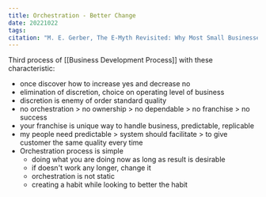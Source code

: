 ```yaml
---
title: Orchestration - Better Change
date: 20221022
tags: 
citation: "M. E. Gerber, The E-Myth Revisited: Why Most Small Businesses Don’t Work and What to Do About It. Harper Collins, 2009."
---
```

Third process of [[Business Development Process]] with these characteristic:
- once discover how to increase yes and decrease no
- elimination of discretion, choice on operating level of business
- discretion is enemy of order standard quality
- no orchestration > no ownership > no dependable > no franchise > no success
- your franchise is unique way to handle business, predictable, replicable
-  my people need predictable > system should facilitate > to give customer the same quality every time
- Orchestration process is simple
	- doing what you are doing now as long as result is desirable
	- if doesn't work any longer, change it
	- orchestration is not static
	- creating a habit while looking to better the habit